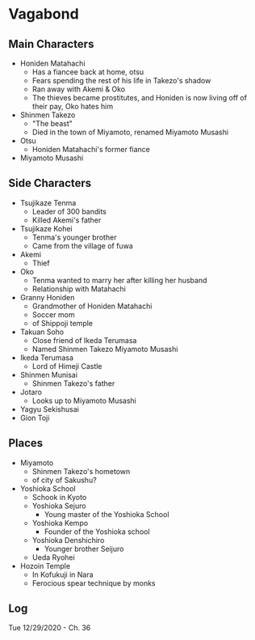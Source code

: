 # Vagabond

## Main Characters
- Honiden Matahachi
  - Has a fiancee back at home, otsu
  - Fears spending the rest of his life in Takezo's shadow
  - Ran away with Akemi & Oko
  - The thieves became prostitutes, and Honiden is now living off of their pay, Oko hates him
- Shinmen Takezo
  - "The beast"
  - Died in the town of Miyamoto, renamed Miyamoto Musashi
- Otsu
  - Honiden Matahachi's former fiance
- Miyamoto Musashi

## Side Characters
- Tsujikaze Tenma
  - Leader of 300 bandits
  - Killed Akemi's father
- Tsujikaze Kohei
  - Tenma's younger brother
  - Came from the village of fuwa
- Akemi
  - Thief
- Oko
  - Tenma wanted to marry her after killing her husband
  - Relationship with Matahachi
- Granny Honiden
  - Grandmother of Honiden Matahachi
  - Soccer mom
  - of Shippoji temple
- Takuan Soho
  - Close friend of Ikeda Terumasa
  - Named Shinmen Takezo Miyamoto Musashi
- Ikeda Terumasa
  - Lord of Himeji Castle
- Shinmen Munisai
  - Shinmen Takezo's father
- Jotaro
  - Looks up to Miyamoto Musashi
- Yagyu Sekishusai
- Gion Toji
## Places
- Miyamoto
  - Shinmen Takezo's hometown
  - of city of Sakushu?
- Yoshioka School
  - Schook in Kyoto
  - Yoshioka Sejuro
    - Young master of the Yoshioka School
  - Yoshioka Kempo
    - Founder of the Yoshioka school
  - Yoshioka Denshichiro
    - Younger brother Seijuro
  - Ueda Ryohei
- Hozoin Temple
  - In Kofukuji in Nara
  - Ferocious spear technique by monks
## Log
Tue 12/29/2020 - Ch. 36
